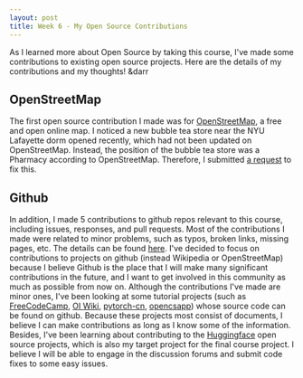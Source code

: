 ```yaml
---
layout: post
title: Week 6 - My Open Source Contributions
---
```


As I learned more about Open Source by taking this course, I've made some contributions to existing open source projects. Here are the details of my contributions and my thoughts! &darr
<!--more-->

## OpenStreetMap
The first open source contribution I made was for [OpenStreetMap](https://www.openstreetmap.org/#map=4/38.01/-95.84), a free and open online map. I noticed a new bubble tea store near the NYU Lafayette dorm opened recently, which had not been updated on OpenStreetMap. Instead, the position of the bubble tea store was a Pharmacy according to OpenStreetMap. Therefore, I submitted [a request](https://www.openstreetmap.org/changeset/161963345) to fix this.

## Github
In addition, I made 5 contributions to github repos relevant to this course, including issues, responses, and pull requests. Most of the contributions I made were related to minor problems, such as typos, broken links, missing pages, etc. The details can be found [here](https://ossd-s25.github.io/Zephyr271828-weekly/contributions/).
I've decided to focus on contributions to projects on github (instead Wikipedia or OpenStreetMap) because I believe Github is the place that I will make many significant contributions in the future, and I want to get involved in this community as much as possible from now on. Although the contributions I've made are minor ones, I've been looking at some tutorial projects (such as [FreeCodeCamp](https://github.com/freeCodeCamp/freeCodeCamp), [OI Wiki](https://github.com/OI-wiki/OI-wiki), [pytorch-cn](https://github.com/awfssv/pytorch-cn), [opencsapp](https://github.com/opencsapp/opencsapp.github.io)) whose source code can be found on github. Because these projects most consist of documents, I believe I can make contributions as long as I know some of the information. 
Besides, I've been learning about contributing to the [Huggingface](https://github.com/huggingface) open source projects, which is also my target project for the final course project. I believe I will be able to engage in the discussion forums and submit code fixes to some easy issues.